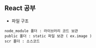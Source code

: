 ## React 공부


- 파일 구조

```
node_module 폴더 : 라이브러리 코드 보관 
public 폴더 : static 파일 보관 ( ex.image )
scr 폴더 : 소스코드
```
